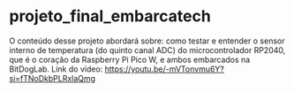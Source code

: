 # projeto_final_embarcatech
O conteúdo desse projeto abordará sobre: como testar e entender o sensor interno de temperatura (do quinto canal ADC) do microcontrolador RP2040, que é o coração da Raspberry Pi Pico W, e ambos embarcados na BitDogLab. 
Link do vídeo: https://youtu.be/-mVTonvmu6Y?si=fTNoDkbPLRxlaQmg
